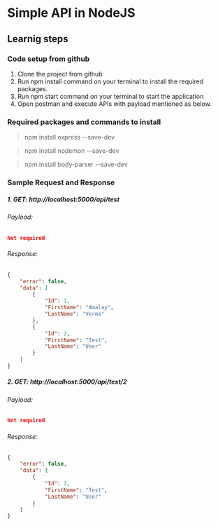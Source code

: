 # Simple API in NodeJS

## Learnig steps


### Code setup from github

1. Clone the project from github
2. Run npm install command on your terminal to install the required packages.
3. Run npm start command on your terminal to start the application
7. Open postman and execute APIs with payload mentioned as below. 


### Required packages and commands to install
> npm install express --save-dev

> npm install nodemon --save-dev

> npm install body-parser --save-dev

### Sample Request and Response
##### 1. GET: http://localhost:5000/api/test
###### Payload:
```json
Not required
```

###### Response:
```json
{
    "error": false,
    "data": [
        {
            "Id": 1,
            "FirstName": "Amalay",
            "LastName": "Verma"
        },
        {
            "Id": 2,
            "FirstName": "Test",
            "LastName": "User"
        }
    ]
}
```

##### 2. GET: http://localhost:5000/api/test/2
###### Payload:
```json
Not required
```

###### Response:
```json
{
    "error": false,
    "data": [        
        {
            "Id": 2,
            "FirstName": "Test",
            "LastName": "User"
        }
    ]
}
```
